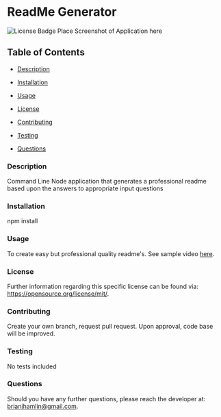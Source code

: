 # ReadMe Generator
![License Badge](https://img.shields.io/badge/License-MIT-yellow.svg)
Place Screenshot of Application here 

## Table of Contents 
* [Description](#Description) 

* [Installation](#Installation) 

* [Usage](#Usage) 

* [License](#License) 

* [Contributing](#Contributing) 

* [Testing](#Testing) 

* [Questions](#Questions) 

### Description
Command Line Node application that generates a professional readme based upon the answers to appropriate input questions

### Installation
npm install

### Usage
To create easy but professional quality readme's. See sample video <a href="#">here</a>.

### License
Further information regarding this specific license can be found via: https://opensource.org/license/mit/. 

### Contributing
Create your own branch, request pull request. Upon approval, code base will be improved. 

### Testing
No tests included

### Questions
Should you have any further questions, please reach the developer at: brianjhamlin@gmail.com. 

